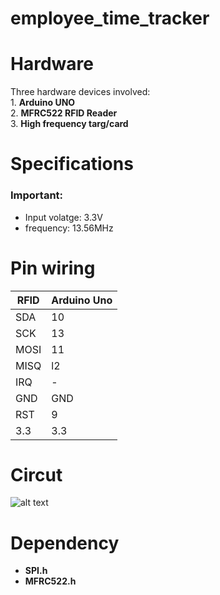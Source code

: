 # employee_time_tracker

# Hardware
Three hardware devices involved: <br />
    1. **Arduino UNO** <br />
    2. **MFRC522 RFID Reader**\
    3. **High frequency targ/card**

# Specifications
### Important:
* Input volatge: 3.3V
* frequency: 13.56MHz

# Pin wiring

| RFID  | Arduino Uno  |
| ------------- | ------------- |
| SDA  | 10  |
| SCK  | 13 |
| MOSI  | 11 |
|  MISQ | l2 |
|  IRQ | - |
|  GND | GND |
|  RST | 9 |
| 3.3  | 3.3 |


# Circut

![alt text](https://circuits4you.com/wp-content/uploads/2018/10/RFID-Reader-RC522-interface-with-Arduino.jpg)

# Dependency
* **SPI.h**
* **MFRC522.h**
